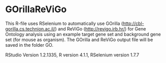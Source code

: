 # GOrillaReViGo

This R-file uses RSelenium to automatically use GOrilla (http://cbl-gorilla.cs.technion.ac.il/) and ReViGo (http://revigo.irb.hr/) for Gene Ontology analysis using an example target gene set and background gene set (for mouse as organism). The GOrilla and ReViGo output file will be saved in the folder GO.

RStudio Version 1.2.1335, R version 4.1.1, RSelenium version 1.7.7
